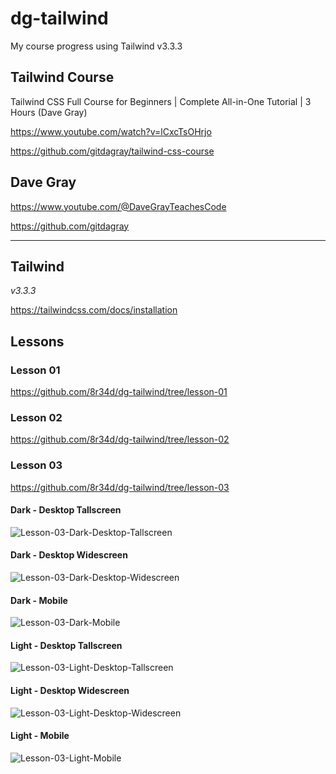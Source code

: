 # dg-tailwind

My course progress using Tailwind v3.3.3

## Tailwind Course

Tailwind CSS Full Course for Beginners | Complete All-in-One Tutorial | 3 Hours (Dave Gray)

https://www.youtube.com/watch?v=lCxcTsOHrjo

https://github.com/gitdagray/tailwind-css-course

## Dave Gray

https://www.youtube.com/@DaveGrayTeachesCode

https://github.com/gitdagray

---

## Tailwind

_v3.3.3_

https://tailwindcss.com/docs/installation

## Lessons

### Lesson 01

https://github.com/8r34d/dg-tailwind/tree/lesson-01

### Lesson 02

https://github.com/8r34d/dg-tailwind/tree/lesson-02

### Lesson 03

https://github.com/8r34d/dg-tailwind/tree/lesson-03

#### Dark - Desktop Tallscreen

![Lesson-03-Dark-Desktop-Tallscreen](/lessons/lesson-03-dark-desktop-tallscreen.png)

#### Dark - Desktop Widescreen

![Lesson-03-Dark-Desktop-Widescreen](/lessons/lesson-03-dark-desktop-widescreen.png)

#### Dark - Mobile

![Lesson-03-Dark-Mobile](/lessons/lesson-03-dark-mobile.png)

#### Light - Desktop Tallscreen

![Lesson-03-Light-Desktop-Tallscreen](/lessons/lesson-03-light-desktop-tallscreen.png)

#### Light - Desktop Widescreen

![Lesson-03-Light-Desktop-Widescreen](/lessons/lesson-03-light-desktop-widescreen.png)

#### Light - Mobile

![Lesson-03-Light-Mobile](/lessons/lesson-03-light-mobile.png)
